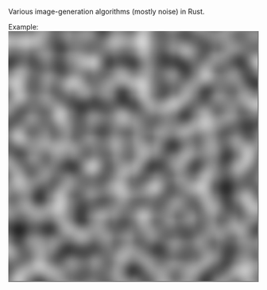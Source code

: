 Various image-generation algorithms (mostly noise) in Rust. 

Example:
<img src="https://raw.githubusercontent.com/brundonsmith/image_gen/master/output.png">
